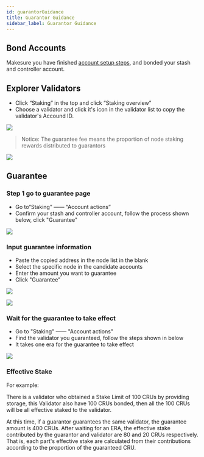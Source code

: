 ```yaml
---
id: guarantorGuidance
title: Guarantor Guidance
sidebar_label: Guarantor Guidance
---
```


## Bond Accounts
Makesure you have finished [account setup steps](new-bond.md), and bonded your stash and controller account.

## Explorer Validators
* Click “Staking” in the top and click “Staking overview”
* Choose a validator and click it's icon in the validator list to copy the validator's Accound ID.

![](https://crust-data.oss-cn-shanghai.aliyuncs.com/wiki/maxwell/staking/copyaddr.png)

> Notice: The guarantee fee means the proportion of node staking rewards distributed to guarantors

![](https://crust-data.oss-cn-shanghai.aliyuncs.com/wiki/mining/guaranteefee_ch.png)

## Guarantee
### Step 1 go to guarantee page

* Go to“Staking” —— “Account actions”
* Confirm your stash and controller account, follow the process shown below, click "Guarantee"

![](https://crust-data.oss-cn-shanghai.aliyuncs.com/wiki/maxwell/staking/guarantee.png)


### Input guarantee information


* Paste the copied address in the node list in the blank
* Select the specific node in the candidate accounts
* Enter the amount you want to guarantee
* Click "Guarantee"
  

![](https://crust-data.oss-cn-shanghai.aliyuncs.com/wiki/maxwell/staking/guarantee2.png)

![](https://crust-data.oss-cn-shanghai.aliyuncs.com/wiki/maxwell/staking/amount.png)


### Wait for the guarantee to take effect

* Go to "Staking" —— "Account actions"
* Find the validator you guaranteed, follow the steps shown in below 
* It takes one era for the guarantee to take effect
  

![](https://crust-data.oss-cn-shanghai.aliyuncs.com/wiki/maxwell/staking/staked.png)

### Effective Stake

For example:

There is a validator who obtained a Stake Limit of 100 CRUs by providing storage, this Validator also have 100 CRUs bonded, then all the 100 CRUs will be all effective staked to the validator.

At this time, if a guarantor guarantees the same validator, the guarantee amount is 400 CRUs. After waiting for an ERA, the effective stake contributed by the guarantor and validator are 80 and 20 CRUs respectively. That is, each part's effective stake are calculated from their contributions according to the proportion of the guaranteed CRU.





